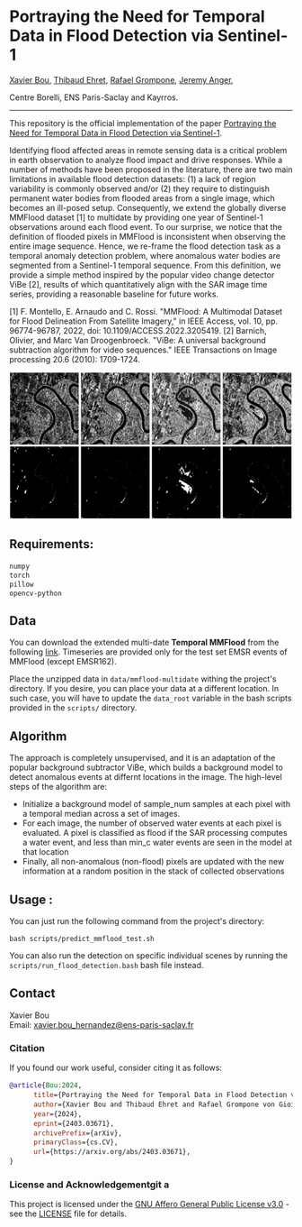 # Portraying the Need for Temporal Data in Flood Detection via Sentinel-1

[Xavier Bou](https://xavibou.github.io/), [Thibaud Ehret](https://tehret.github.io), [Rafael Grompone](https://scholar.google.fr/citations?user=GLovf4UAAAAJ&hl=en), [Jeremy Anger](https://github.com/kidanger), 

Centre Borelli, ENS Paris-Saclay and Kayrros.

---

This repository is the official implementation of the paper [Portraying the Need for Temporal Data in Flood Detection via Sentinel-1](https://arxiv.org/abs/2403.03671).

Identifying flood affected areas in remote sensing data is a critical problem in earth observation to analyze flood impact and drive responses. While a number of methods have been proposed in the literature, there are two main limitations in available flood detection datasets: (1) a lack of region variability is commonly observed and/or (2) they require to distinguish permanent water bodies from flooded areas from a single image, which becomes an ill-posed setup. Consequently, we extend the globally diverse MMFlood dataset [1] to multidate by providing one year of Sentinel-1 observations around each flood event. To our surprise, we notice that the definition of flooded pixels in MMFlood is inconsistent when observing the entire image sequence. Hence, we re-frame the flood detection task as a temporal anomaly detection problem, where anomalous water bodies are segmented from a Sentinel-1 temporal sequence. From this definition, we provide a simple method inspired by the popular video change detector ViBe [2], results of which quantitatively align with the SAR image time series, providing a reasonable baseline for future works.

[1] F. Montello, E. Arnaudo and C. Rossi. "MMFlood: A Multimodal Dataset for Flood Delineation From Satellite Imagery," in IEEE Access, vol. 10, pp. 96774-96787, 2022, doi: 10.1109/ACCESS.2022.3205419. 
[2] Barnich, Olivier, and Marc Van Droogenbroeck. "ViBe: A universal background subtraction algorithm for video sequences." IEEE Transactions on Image processing 20.6 (2010): 1709-1724.

![Alt text](./assets/teaser.png)

## Requirements:
    numpy
    torch
    pillow
    opencv-python

## Data
You can download the extended multi-date **Temporal MMFlood** from the following [link](https://zenodo.org/records/12805033). Timeseries are provided only for the test set EMSR events of MMFlood (except EMSR162).

Place the unzipped data in `data/mmflood-multidate` withing the project's directory. If you desire, you can place your data at a different location. In such case, you will have to update the `data_root` variable in the bash scripts provided in the `scripts/` directory.

## Algorithm
The approach is completely unsupervised, and it is an adaptation of the popular background subtractor ViBe, which builds a background model to detect anomalous events at differnt locations in the image. The high-level steps of the algorithm are:
* Initialize a background model of sample_num samples at each pixel with a temporal median across a set of images.
* For each image, the number of observed water events at each pixel is evaluated. A pixel is classified as flood if the SAR processing computes a water event, and less than min_c water events are seen in the model at that location
* Finally, all non-anomalous (non-flood) pixels are updated with the new information at a random position in the stack of collected observations

## Usage :
You can just run the following command from the project's directory:

```Shell
bash scripts/predict_mmflood_test.sh
```
You can also run the detection on specific individual scenes by running the `scripts/run_flood_detection.bash` bash file instead.

## Contact
Xavier Bou\
Email: xavier.bou_hernandez@ens-paris-saclay.fr

### Citation
If you found our work useful, consider citing it as follows:
```bibtex
@article{Bou:2024,
      title={Portraying the Need for Temporal Data in Flood Detection via Sentinel-1}, 
      author={Xavier Bou and Thibaud Ehret and Rafael Grompone von Gioi and Jeremy Anger},
      year={2024},
      eprint={2403.03671},
      archivePrefix={arXiv},
      primaryClass={cs.CV},
      url={https://arxiv.org/abs/2403.03671}, 
}
```

### License and Acknowledgementgit a
This project is licensed under the [GNU Affero General Public License v3.0](LICENSE) - see the [LICENSE](LICENSE) file for details.